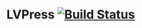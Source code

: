 # LVPress [![Build Status](https://travis-ci.org/dadleyy/lvpress.svg?branch=master)](https://travis-ci.org/dadleyy/lvpress)


